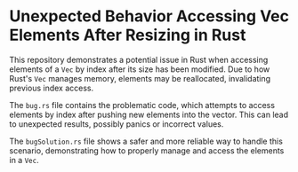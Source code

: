 # Unexpected Behavior Accessing Vec Elements After Resizing in Rust

This repository demonstrates a potential issue in Rust when accessing elements of a `Vec` by index after its size has been modified.  Due to how Rust's `Vec` manages memory, elements may be reallocated, invalidating previous index access.

The `bug.rs` file contains the problematic code, which attempts to access elements by index after pushing new elements into the vector. This can lead to unexpected results, possibly panics or incorrect values.

The `bugSolution.rs` file shows a safer and more reliable way to handle this scenario, demonstrating how to properly manage and access the elements in a `Vec`.